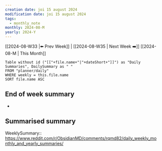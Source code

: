 ```yaml
---
creation date: joi 15 august 2024
modification date: joi 15 august 2024
tags:
  - monthly_note
monthly: 2024-08-M
yearly: 2024-Y
---
```


 [[2024-08-W33 |⬅️ Prev Week]] | [[2024-08-W35 | Next Week ➡️]] 
[[2024-08-M | This Month]]


```dataview
Table without id ("[["+file.name+"|"+dateShort+"]]") as "Daily Summaries", DailySummary as " "
FROM "planner/daily"
WHERE weekly = this.file.name
SORT file.name ASC
```

## End of week summary
- 

**Summarised summary**
- 

WeeklySummary::
https://www.reddit.com/r/ObsidianMD/comments/rqmd82/daily_weekly_monthly_and_yearly_summaries/

